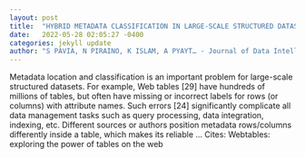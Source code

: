 ```yaml
---
layout: post
title:  "HYBRID METADATA CLASSIFICATION IN LARGE-SCALE STRUCTURED DATASETS"
date:   2022-05-28 02:05:27 -0400
categories: jekyll update
author: "S PAVIA, N PIRAINO, K ISLAM, A PYAYT… - Journal of Data Intelligence, 2022"
---
```

Metadata location and classification is an important problem for large-scale structured datasets. For example, Web tables [29] have hundreds of millions of tables, but often have missing or incorrect labels for rows (or columns) with attribute names. Such errors [24] significantly complicate all data management tasks such as query processing, data integration, indexing, etc. Different sources or authors position metadata rows/columns differently inside a table, which makes its reliable … Cites: ‪Webtables: exploring the power of tables on the web‬